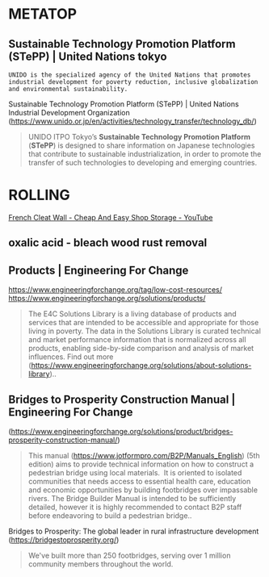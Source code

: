 METATOP
====


Sustainable Technology Promotion Platform (STePP) | United Nations tokyo
-----

    UNIDO is the specialized agency of the United Nations that promotes industrial development for poverty reduction, inclusive globalization and environmental sustainability.


Sustainable Technology Promotion Platform (STePP) | United Nations Industrial Development Organization (https://www.unido.or.jp/en/activities/technology_transfer/technology_db/)

> UNIDO ITPO Tokyo’s **Sustainable Technology Promotion Platform** (**STePP**) is designed to share information on Japanese technologies that contribute to sustainable industrialization, in order to promote the transfer of such technologies to developing and emerging countries.


ROLLING
====


[French Cleat Wall - Cheap And Easy Shop Storage - YouTube](https://www.youtube.com/watch?v=hwypKawKShU)


oxalic acid - bleach wood rust removal
----
Products | Engineering For Change 
----

https://www.engineeringforchange.org/tag/low-cost-resources/
https://www.engineeringforchange.org/solutions/products/

> The E4C Solutions Library is a living database of products and
> services that are intended to be accessible and appropriate for those
> living in poverty. The data in the Solutions Library is curated
> technical and market performance information that is normalized across
> all products, enabling side-by-side comparison and analysis of market
> influences. Find out more
> (https://www.engineeringforchange.org/solutions/about-solutions-library)..


Bridges to Prosperity Construction Manual | Engineering For Change 
------

(https://www.engineeringforchange.org/solutions/product/bridges-prosperity-construction-manual/)

> This manual (https://www.jotformpro.com/B2P/Manuals_English) (5th
> edition) aims to provide technical information on how to construct a
> pedestrian bridge using local materials.  It is oriented to isolated
> communities that needs access to essential health care, education and
> economic opportunities by building footbridges over impassable rivers.
> The Bridge Builder Manual is intended to be sufficiently detailed,
> however it is highly recommended to contact B2P staff before
> endeavoring to build a pedestrian bridge..


Bridges to Prosperity: The global leader in rural infrastructure development (https://bridgestoprosperity.org/)

> We've built more than 250 footbridges, serving over 1 million community members throughout the world.

